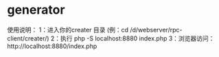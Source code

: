 # generator

使用说明：
1：进入你的creater 目录 (例：cd  /d/webserver/rpc-client/creater/) 
2：执行 php -S localhost:8880 index.php 
3：浏览器访问：http://localhost:8880/index.php
